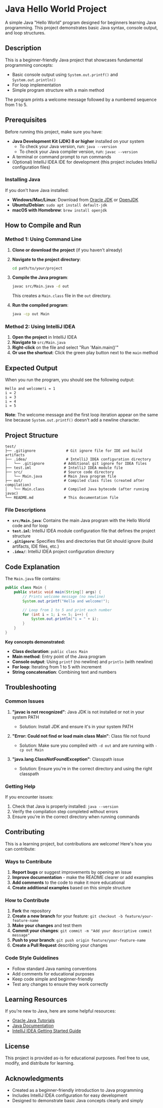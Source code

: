 # Java Hello World Project

A simple Java "Hello World" program designed for beginners learning Java programming. This project demonstrates basic Java syntax, console output, and loop structures.

## Description

This is a beginner-friendly Java project that showcases fundamental programming concepts:
- Basic console output using `System.out.printf()` and `System.out.println()`
- For loop implementation
- Simple program structure with a main method

The program prints a welcome message followed by a numbered sequence from 1 to 5.

## Prerequisites

Before running this project, make sure you have:

- **Java Development Kit (JDK) 8 or higher** installed on your system
  - To check your Java version, run: `java --version`
  - To check your Java compiler version, run: `javac --version`
- A terminal or command prompt to run commands
- (Optional) IntelliJ IDEA IDE for development (this project includes IntelliJ configuration files)

### Installing Java

If you don't have Java installed:

- **Windows/Mac/Linux**: Download from [Oracle JDK](https://www.oracle.com/java/technologies/downloads/) or [OpenJDK](https://openjdk.org/)
- **Ubuntu/Debian**: `sudo apt install default-jdk`
- **macOS with Homebrew**: `brew install openjdk`

## How to Compile and Run

### Method 1: Using Command Line

1. **Clone or download the project** (if you haven't already)

2. **Navigate to the project directory**:
   ```bash
   cd path/to/your/project
   ```

3. **Compile the Java program**:
   ```bash
   javac src/Main.java -d out
   ```
   This creates a `Main.class` file in the `out` directory.

4. **Run the compiled program**:
   ```bash
   java -cp out Main
   ```

### Method 2: Using IntelliJ IDEA

1. **Open the project** in IntelliJ IDEA
2. **Navigate to** `src/Main.java`
3. **Right-click** on the file and select "Run 'Main.main()'"
4. **Or use the shortcut**: Click the green play button next to the `main` method

## Expected Output

When you run the program, you should see the following output:

```
Hello and welcome!i = 1
i = 2
i = 3
i = 4
i = 5
```

**Note**: The welcome message and the first loop iteration appear on the same line because `System.out.printf()` doesn't add a newline character.

## Project Structure

```
test/
├── .gitignore              # Git ignore file for IDE and build artifacts
├── .idea/                  # IntelliJ IDEA configuration directory
│   └── .gitignore         # Additional git ignore for IDEA files
├── test.iml               # IntelliJ IDEA module file
├── src/                   # Source code directory
│   └── Main.java          # Main Java program file
├── out/                   # Compiled class files (created after compilation)
│   └── Main.class         # Compiled Java bytecode (after running javac)
└── README.md              # This documentation file
```

### File Descriptions

- **`src/Main.java`**: Contains the main Java program with the Hello World code and for loop
- **`test.iml`**: IntelliJ IDEA module configuration file that defines the project structure
- **`.gitignore`**: Specifies files and directories that Git should ignore (build artifacts, IDE files, etc.)
- **`.idea/`**: IntelliJ IDEA project configuration directory

## Code Explanation

The `Main.java` file contains:

```java
public class Main {
    public static void main(String[] args) {
        // Prints welcome message (no newline)
        System.out.printf("Hello and welcome!");

        // Loop from 1 to 5 and print each number
        for (int i = 1; i <= 5; i++) {
            System.out.println("i = " + i);
        }
    }
}
```

**Key concepts demonstrated:**
- **Class declaration**: `public class Main`
- **Main method**: Entry point of the Java program
- **Console output**: Using `printf` (no newline) and `println` (with newline)
- **For loop**: Iterating from 1 to 5 with increment
- **String concatenation**: Combining text and numbers

## Troubleshooting

### Common Issues

1. **"javac is not recognized"**: Java JDK is not installed or not in your system PATH
   - Solution: Install JDK and ensure it's in your system PATH

2. **"Error: Could not find or load main class Main"**: Class file not found
   - Solution: Make sure you compiled with `-d out` and are running with `-cp out Main`

3. **"java.lang.ClassNotFoundException"**: Classpath issue
   - Solution: Ensure you're in the correct directory and using the right classpath

### Getting Help

If you encounter issues:
1. Check that Java is properly installed: `java --version`
2. Verify the compilation step completed without errors
3. Ensure you're in the correct directory when running commands

## Contributing

This is a learning project, but contributions are welcome! Here's how you can contribute:

### Ways to Contribute

1. **Report bugs** or suggest improvements by opening an issue
2. **Improve documentation** - make the README clearer or add examples
3. **Add comments** to the code to make it more educational
4. **Create additional examples** based on this simple structure

### How to Contribute

1. **Fork** the repository
2. **Create a new branch** for your feature: `git checkout -b feature/your-feature-name`
3. **Make your changes** and test them
4. **Commit your changes**: `git commit -m "Add your descriptive commit message"`
5. **Push to your branch**: `git push origin feature/your-feature-name`
6. **Create a Pull Request** describing your changes

### Code Style Guidelines

- Follow standard Java naming conventions
- Add comments for educational purposes
- Keep code simple and beginner-friendly
- Test any changes to ensure they work correctly

## Learning Resources

If you're new to Java, here are some helpful resources:

- [Oracle Java Tutorials](https://docs.oracle.com/javase/tutorial/)
- [Java Documentation](https://docs.oracle.com/en/java/)
- [IntelliJ IDEA Getting Started Guide](https://www.jetbrains.com/help/idea/getting-started.html)

## License

This project is provided as-is for educational purposes. Feel free to use, modify, and distribute for learning.

## Acknowledgments

- Created as a beginner-friendly introduction to Java programming
- Includes IntelliJ IDEA configuration for easy development
- Designed to demonstrate basic Java concepts clearly and simply